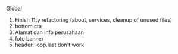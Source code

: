 Global
1. Finish 11ty refactoring (about, services, cleanup of unused files)
2. bottom cta
3. Alamat dan info perusahaan
4. foto banner
5. header: loop.last don't work